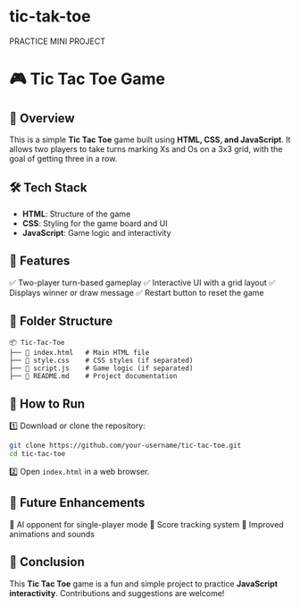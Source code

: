 # tic-tak-toe
PRACTICE MINI PROJECT

# 🎮 Tic Tac Toe Game

## 📌 Overview
This is a simple **Tic Tac Toe** game built using **HTML, CSS, and JavaScript**. It allows two players to take turns marking Xs and Os on a 3x3 grid, with the goal of getting three in a row.

## 🛠 Tech Stack
- **HTML**: Structure of the game
- **CSS**: Styling for the game board and UI
- **JavaScript**: Game logic and interactivity

## 🎯 Features
✅ Two-player turn-based gameplay
✅ Interactive UI with a grid layout
✅ Displays winner or draw message
✅ Restart button to reset the game

## 📂 Folder Structure
```
📦 Tic-Tac-Toe
├── 📄 index.html   # Main HTML file
├── 📄 style.css    # CSS styles (if separated)
├── 📄 script.js    # Game logic (if separated)
├── 📄 README.md    # Project documentation
```

## 🚀 How to Run
1️⃣ Download or clone the repository:
```sh
git clone https://github.com/your-username/tic-tac-toe.git
cd tic-tac-toe
```

2️⃣ Open `index.html` in a web browser.

## 📝 Future Enhancements
🔹 AI opponent for single-player mode
🔹 Score tracking system
🔹 Improved animations and sounds

## 📌 Conclusion
This **Tic Tac Toe** game is a fun and simple project to practice **JavaScript interactivity**. Contributions and suggestions are welcome!




